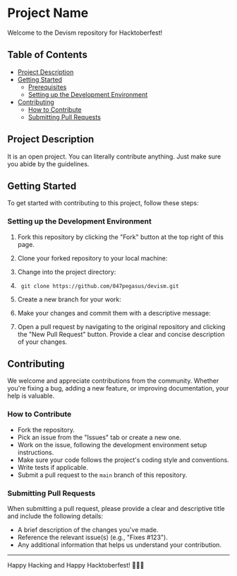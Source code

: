 # Project Name

Welcome to the Devism repository for Hacktoberfest!

## Table of Contents
- [Project Description](#project-description)
- [Getting Started](#getting-started)
  - [Prerequisites](#prerequisites)
  - [Setting up the Development Environment](#setting-up-the-development-environment)
- [Contributing](#contributing)
  - [How to Contribute](#how-to-contribute)
  - [Submitting Pull Requests](#submitting-pull-requests)

## Project Description
It is an open project. You can literally contribute anything. Just make sure you abide by the guidelines.

## Getting Started
To get started with contributing to this project, follow these steps:

### Setting up the Development Environment
1. Fork this repository by clicking the "Fork" button at the top right of this page.
2. Clone your forked repository to your local machine:
3. Change into the project directory:
4. ``` git clone https://github.com/047pegasus/devism.git```
5. Create a new branch for your work:
6. Make your changes and commit them with a descriptive message:

7. Open a pull request by navigating to the original repository and clicking the "New Pull Request" button. Provide a clear and concise description of your changes.

## Contributing
We welcome and appreciate contributions from the community. Whether you're fixing a bug, adding a new feature, or improving documentation, your help is valuable.

### How to Contribute
- Fork the repository.
- Pick an issue from the "Issues" tab or create a new one.
- Work on the issue, following the development environment setup instructions.
- Make sure your code follows the project's coding style and conventions.
- Write tests if applicable.
- Submit a pull request to the `main` branch of this repository.

### Submitting Pull Requests
When submitting a pull request, please provide a clear and descriptive title and include the following details:
- A brief description of the changes you've made.
- Reference the relevant issue(s) (e.g., "Fixes #123").
- Any additional information that helps us understand your contribution.

---

Happy Hacking and Happy Hacktoberfest! 🎃🐱👻
